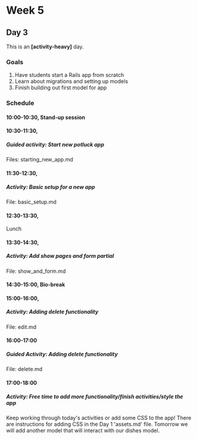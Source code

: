 # Week 5
## Day 3
This is an **[activity-heavy]** day.

### Goals
1. Have students start a Rails app from scratch
2. Learn about migrations and setting up models
3. Finish building out first model for app

### Schedule
#### 10:00-10:30, Stand-up session

#### 10:30-11:30,
##### Guided activity: Start new potluck app
Files: starting_new_app.md

#### 11:30-12:30,
##### Activity: Basic setup for a new app
File: basic_setup.md

#### 12:30-13:30,
Lunch

#### 13:30-14:30,
##### Activity: Add show pages and form partial
File: show_and_form.md

#### 14:30-15:00, Bio-break

#### 15:00-16:00,
##### Activity: Adding delete functionality
File: edit.md

#### 16:00-17:00
##### Guided Activity: Adding delete functionality
File: delete.md

#### 17:00-18:00
##### Activity: Free time to add more functionality/finish activities/style the app
Keep working through today's activities or add some CSS to the app! There are instructions for adding CSS in the Day 1 'assets.md' file. Tomorrow we will add another model that will interact with our dishes model.

